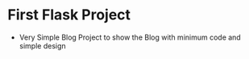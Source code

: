 # First Flask Project

- Very Simple Blog Project to show the Blog with minimum code and simple design